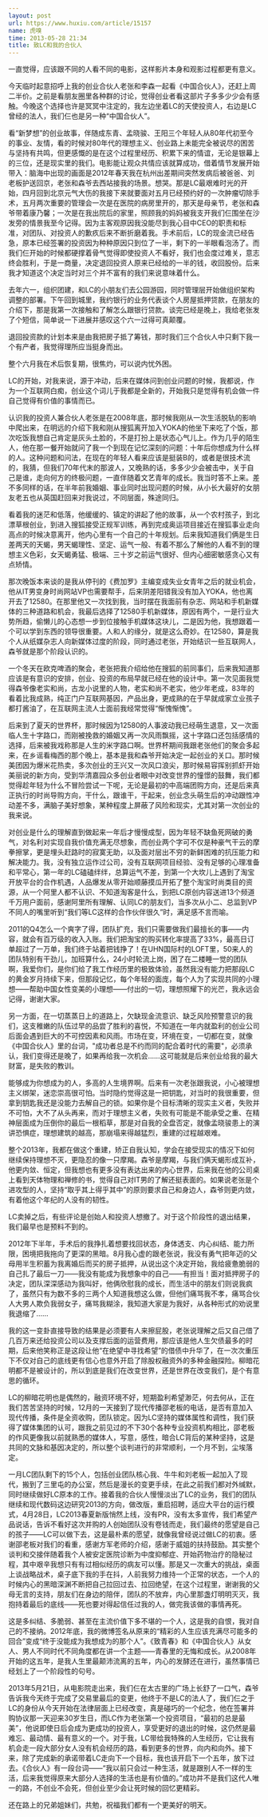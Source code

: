 ```yaml
---
layout: post
url: https://www.huxiu.com/article/15157
name: 虎嗅
time: 2013-05-28 21:34
title: 致LC和我的合伙人
---
```

一直觉得，应该跟不同的人看不同的电影，这样影片本身和观影过程都更有意义。

今天临时起意招呼上我的创业合伙人老张和李森一起看《中国合伙人》，还赶上周二半价。之前是看朋友圈里各种群的讨论，觉得创业者看这部片子多多少少会有感触。今晚这个选择也许是冥冥中注定的，我左边坐着LC的天使投资人，右边是LC曾经的法人，我们仨也是另一种“中国合伙人”。

看“新梦想”的创业故事，伴随成东青、孟晓骏、王阳三个年轻人从80年代初至今的事业、友情，看的时候对80年代的理想主义、创业路上未能完全被说尽的困苦与坚持有共鸣，但更感慨的是在这个过程里经历、积累下来的情谊，无论是银幕上的三位，还是现实里的我们。电影能让观众共情应该就算成功，借着情节发展开始带入：脑海中出现的画面是2012年春天我在杭州出差期间突然发病后被爸爸、刘老板护送回京，老张和森爷去西站接我的场景。想哭。那是LC最艰难时光的开始，四月回到北京元气大伤的我接下来就要面对五月已经预约好的一次肿瘤切除手术，五月两次重要的管理会一次是在医院的病房里开的，那天是母亲节，老张和森爷带着康乃馨；一次是在我出院后的家里，照顾我的妈妈被我支开我们仨围坐在沙发旁的情景我至今记得。因为主客观原因我没能尽到我心目中CEO的职责和标准，对团队、对投资人的歉疚后来不断折磨着我。手术前后，LC的现金流已经告急，原本已经签署的投资因为种种原因只到位了一半，剩下的一半眼看泡汤了。而我们仨开始的时候都硬撑着骨气觉得即使投资人不看好，我们也会度过难关，意志终会胜利，于是一商量，决定退回投资人原来已经给的一半的钱，收回股份。后来我才知道这个决定当时对三个并不富有的我们来说意味着什么。

去年六一，组织团建，和LC的小朋友们去公园游园，同时管理层开始做组织架构调整的部署。下午回到城里，我约银行的业务代表谈个人房屋抵押贷款，在朋友的介绍下，那是我第一次接触和了解怎么跟银行贷款。谈完已经是晚上，我给老张发了个短信，简单说一下进展并感叹这个六一过得可真颠覆。

退回投资款的计划本来是由我把房子抵了筹钱，那时我们三个合伙人中只剩下我一个有产者，我觉得理所应当挺身而出。

整个六月我在术后恢复期，很焦灼，可以说内忧外困。

LC的开始，对我来说，源于冲动，后来在媒体问到创业问题的时候，我都说，作为一个互联网白痴，创业这个词儿于我都是全新的，开始我只是觉得有机会做一件自己觉得有价值的事情而已。

认识我的投资人兼合伙人老张是在2008年底，那时候我刚从一次生活脱轨的影响中爬出来，在明远的介绍下我和刚从搜狐离开加入YOKA的他坐下来吃了个饭，那次吃饭我想自己肯定是灰头土脸的，不是打扮上是状态心气儿上。作为几乎的陌生人，他在那一餐开始就问了我一个到现在记忆深刻的问题：十年后你想成为什么样的人。这种问题和问法，在现在的年轻人看来应该是挺装B的，或者是很技术流的，我猜，但我们70年代末的那波人，又晚熟的话，多多少少会被击中，关于自己是谁，走向何方的终极问题，一直伴随着文艺青年的成长。我当时答不上来。差不多同样的话，在半年前我婚姻、事业同时出现问题的时候，从小长大最好的女朋友老五也从英国赶回来对我说过，不同层面，殊途同归。

看着我的迷茫和低落，他缓缓的、镇定的讲起了他的故事，从一个农村孩子，到北漂草根创业，到进入搜狐接受正规军训练，再到完成奥运项目接近在搜狐事业走向高点的时候决意离开，他内心里有一个自己的十年规划。后来我知道我们俩是生日差两天的天蝎，男天蝎理性、坚定、运气一般、有着不那么了解他的人看不到的理想主义色彩，女天蝎勇猛、极端、三十岁之前运气很好、但内心细密敏感贪心又有点矫情。

那次晚饭本来谈的是我从停刊的《费加罗》主编变成失业女青年之后的就业机会，他从IT男变身时尚网站VP也需要帮手，后来阴差阳错我没有加入YOKA，他也离开去了12580。在那里他又一次找到我，当时摆在我面前有杂志、网站和手机新媒体的三种道路和机会，我最后选择了12580手机新媒体，原因有两个，一是行业大势所趋，偷懒儿的心态想一步到位接触手机媒体这块儿，二是因为他，我想跟着一个可以学到东西的领导很重要。人和人的缘分，就是这么奇妙。在12580，算是我个人从纸媒杂志人向新媒体过度的阶段，同时通过老张，开始结识一些互联网人，森爷就是那个阶段认识的。

一个冬天在欧克啤酒的聚会，老张把我介绍给他在搜狐的前同事们，后来我知道那应该是有意识的安排，创业、投资的布局早就已经在他的设计中。第一次见面我觉得森爷像老实和尚，古龙小说里的人物，老实和尚不老实，他少年老成，83年的看着比我成熟，纯正门户互联网基因，产品出身，更成熟的在于早就成家立业孩子都打酱油了，在互联网主流人士面前我经常觉得“惭愧惭愧”。

后来到了夏天的世界杯，那时候因为12580的人事波动我已经萌生退意，又一次面临人生十字路口，而刚被挽救的婚姻又再一次风雨飘摇，这十字路口还包括感情的选择，后来被我戏称那是人生的米字路口啊。世界杯期间我跟老张他们的聚会多起来，在乡谣看梅西的那个晚上，基本是我和森爷开始决定一起创业的关口。那时候美团因为爆米花热卖，多次创业的王兴又一次风口浪尖，那时候易容挥别抓虾开始美丽说的新方向，受到华清嘉园众多创业者眼中对改变世界的憧憬的鼓舞，我们都觉得趁年轻为什么不冒险尝试一下呢，无论是最初的中高端团购方向，还是后来真正执行的时尚导购方向，干什么，跟谁干，干起来，创业念头萌生后的冲动跟性冲动差不多，满脑子美好想象，某种程度上屏蔽了风险和现实，尤其对第一次创业的我来说。

对创业是什么的理解直到做起来一年后才慢慢成型，因为年轻不缺鱼死网破的勇气，对名利对实现自我价值充满无尽想象，而创业两个字可不仅是种豪气干云的摩拳擦掌，更是埋头赶路时的寂寞无助，以及面对层出不穷的新鲜困难的抗压能力和解决能力。我，没有独立运作过公司，没有互联网项目经验、没有足够的心理准备和平常心，第一年的LC磕磕绊绊，总算运气不差，到第一个大坎儿上遇到了淘宝开放平台的合作机遇，人品爆发从零开始顺藤摸瓜开拓了整个淘宝时尚类目的资源，从一个阿里人都不认识、不知道淘客是什么，到把LC原创内容送进13个频道千万用户面前，感谢阿里所有理解、认同LC的朋友们，当多次从小二、总监到VP不同人的嘴里听到“我们等LC这样的合作伙伴很久”时，满足感不言而喻。

2011的Q4怎么一个爽字了得，团队扩充，我们只需要做我们最擅长的事——内容，就会有百万级的收入入账。我们把淘宝的购买转化率提高了33%，最高日订单超过了一万单，我们终于站着把钱挣了！在UHN国际村的LOFT里，50来人的团队特别有干劲儿，加班算什么，24小时轮流上岗，困了在二楼睡一觉的团队啊，我爱你们，是你们给了我工作经历里的极致体验，虽然我没有能力把那段LC的黄金岁月持续下来，但那段记忆，每个年轻的面庞，每个人为了实现共同的小理想——帮助中国女性变美的小理想——付出的一切，理想照耀下的光芒，我永远会记得，谢谢大家。

另一方面，在一切蒸蒸日上的道路上，欠缺现金流意识、缺乏风险预警意识的我们，这支稚嫩的队伍过早的品尝了胜利的喜悦，不知道在一年内就盈利的创业公司后面会遇到巨大的不可控因素和风雨。市场在变，环境在变，一切都在变，就像《中国合伙人》里的台词，"成功者总是不约而同的配合着时代的需要"，必须承认，我们变得还是晚了，如果再给我一次机会……这可能就是后来创业给我的最大财富，是失败的教训。

能够成为你想成为的人，多高的人生境界啊。后来有一次老张跟我说，小心被理想主义绑架，迷恋崇高很可怕。当时隐约觉得这是一把钥匙，对当时的我很重要，但拿到钥匙我还是没能力去解自己的锁。如果你是个目标清晰的现实主义者，失败并不可怕，大不了从头再来，而对于理想主义者，失败有可能是不能承受之重、在精神层面成为压倒你的最后一根稻草，那是对自我的全盘否定，就像孟晓骏患上的演讲恐惧症，理想建筑的越高，那崩塌来得越猛烈，重建的过程越艰难。

整个2013年，我都在做这个重建，矫正自我认知，学会在接受现实的情况下如何继续保持理想不灭，更隐忍的像一只摩羯。森爷是摩羯，与我们俩天蝎形成互补，他更内敛、恒定，但我想也有更多没有表达出来的内心世界，后来我在他的公司桌上看到天体物理和禅修的书，觉得自己对IT男的了解还挺表面的。如果说老张是个进攻型的人，坚持“取乎其上得乎其中”的原则要求自己和身边人，森爷则更内敛，有着他这个年纪的人没有的韧性。

LC卖掉之后，有些评论是创始人和投资人想撤了。对于这个阶段性的退出结果，我们最早也是预料不到的。

2012年下半年，手术后的我挣扎着想要找回状态，身体透支、内心纠结、能力所限，困境把我拖向了更深的黑暗。8月我心虚的跟老张说，我没有勇气把年迈的父母用半生积蓄为我离婚后而买的房子抵押，从说出这个决定开始，我给疲惫脆弱的自己扎了最后一刀——我没有能成为我想象中的自己——有担当！面对抵押房子的决定，团队深深感动为我叫好，他俩欣慰我的成长，而生活中的朋友们则说我疯了，虽然只有为数不多的三两个人知道我想这么做，但他们痛骂我不孝，痛骂合伙人大男人欺负我弱女子，痛骂我糊涂，我知道大家是为我好，从各种形式的劝说里我退缩了……

我的这一变卦直接导致的结果是必须要有人来擦屁股，老张说理解之后又自己借了几百万来还给投资公司以及支撑后面的运营费用，那应该是他人生欠债最多的时期，后来他笑称正是这段让他“在绝望中寻找希望”的借债中升华了，在一次次重压下不仅对自己的底线更有信心也意外开启了除股权融资外的多种金融探险。柳暗花明都不是被设计的，所以到底是我们在改变世界，还是世界在改变我们，是个有意思的循环。

LC的柳暗花明也是偶然的，融资环境不好，短期盈利希望渺茫，何去何从，正在我们苦苦坚持的时候，12月的一天接到了现代传播邵老板的电话，是否有意加入现代传播，条件是全资收购，团队锁定。因为LC坚持的媒体属性和调性，我们获得了媒体集团的认可，跟我之前见过的不下30个各种专业投资机构相比，邵老板的作风更像我以前就熟悉的媒体人，写意，感性，暗合LC背后的某种坚持，这是共同的文脉和基因决定的，所以整个谈判进行的非常顺利，一个月不到，尘埃落定。

一月LC团队剩下的15个人，包括创业团队核心我、牛牛和刘老板一起加入了现代，搬到了三里屯的办公室，然后是漫长的变更手续，在此之前我们都对外缄默，同时继续做好LC原本的工作。接着我的合伙人慢慢淡出了LC的业务，我们的团队继续和现代数码这边研究2013的方向，做改版，重启招聘，适应大平台的运行模式，4月28日，LC2013春夏新版悄然上线，没有PR，没有太多宣传，我们希望产品说话，告诉不看好这次并购的人创始团队没有卷钱而走，我们最终的愿望是自己的孩子——LC可以做下去，这是最朴素的愿望，就像我曾经说过做LC的初衷。感谢邵老板对我们的看重，感谢方军老师的介绍，感谢于威姐的扶持鼓励。其实整个谈判和交接伴随着我个人被安定医院诊断为中度抑郁症、开始药物治疗的隐秘过程，其中艰辛我想只有有过相似经历的病友可以懂。那是又一次重大的挑战，桌面上谈战略战术，桌子底下我的手在抖，人前我努力维持一个正常的状态，一个人的时候内心的黑暗深渊不断把自己拉回过去、拉回绝望，在这个过程里，谢谢我的父母无言的支持，朋友们在身边的陪伴，团队的不放弃，内心里那盏灯明明灭灭，我抱持着最后的底线——死也要对得起信任过我的人，做完我该做的事情再死。

这是多纠结、多脆弱、甚至在主流价值下多不堪的一个人，这是我的自恨，我对自己的不接纳。2012年底，我的微博签名从原来的“精彩的人生应该充满尽可能多的回合”变成“终于没能成为我想成为的那个人”。《致青春》和《中国合伙人》从女人、男人不同时代不同角度都在讲一个主题——青春里的无悔和成长。从2008年开始的这五年，是我人生里最颠沛流离的五年，内心的发酵还在进行，虽然事情已经划上了一个阶段性的句号。

2013年5月21日，从电影院走出来，我们仨在太古里的广场上长舒了一口气，森爷告诉我今天终于完成了交易里最后的变更，他终于不是LC的法人了，我们仨之于LC的身份从今天开始在法律层面上已经改变，真是碰巧的一个纪念，他在签署并购协议那一天迎来30岁生日，而LC作为老张第一个投资项目，“最初的总是最美”，他说即使日后会成为更成功的投资人，享受更好的退出的时候，这仍然是最难忘、最动情、最有意义的一个。对于我，LC带给我特殊的人生经历，它让我有机会走一段大部分女人没有机会经历的路，看到更多的世界，向内和向外。接下来，除了完成新的承诺带着LC走向下一个目标，我也该开启下一个五年，放下过去。《合伙人》有一段台词——“我以前只会过一种生活，就是跟别人不一样的生活，后来我觉得原来大部分人选择的生活也是有价值的。”成功并不是我们这代人唯一的路，不创业不会死，但创业至少会让死时候的回忆更精彩。

还在路上的兄弟姐妹们，共勉，祝福我们都有一个更美好的明天。

